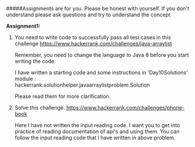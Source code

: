 #####Assignments are for you. 
Please be honest with yourself. If you don't understand please ask questions and try to 
understand the concept

__Assignment1:__
1. You need to write code to successfully pass all test cases in this challenge
    https://www.hackerrank.com/challenges/java-arraylist
   
   Remember, you need to change the language to Java 8 before you start writing the code. 
   
   I have written a starting code and some instructions in 'Day10Solutions' module :   
   hackerrank.solutionhelper.javaarraylistproblem.Solution 
   
   Please read them for more clarification.
   
2. Solve this challenge. 
    https://www.hackerrank.com/challenges/phone-book
    
    Here I have not written the input reading code. I want you to get into practice of reading documentation of api's 
    and using them. You can follow the input reading code that I have written in above problem.